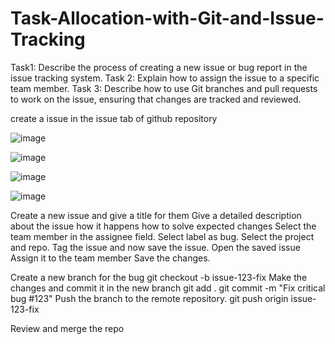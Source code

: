 # Task-Allocation-with-Git-and-Issue-Tracking

Task1: Describe the process of creating a new issue or bug report in the issue tracking system.
Task 2: Explain how to assign the issue to a specific team member.
Task 3: Describe how to use Git branches and pull requests to work on the issue, ensuring that changes are tracked and reviewed.

create a issue in the issue tab of github repository

![image](https://github.com/suganyaanbalagan123/Task-Allocation-with-Git-and-Issue-Tracking/assets/133192593/4c9e9d80-d922-429d-9a2c-e3331cdc452a)

![image](https://github.com/suganyaanbalagan123/Task-Allocation-with-Git-and-Issue-Tracking/assets/133192593/2f67a22f-512c-4a02-a3b8-0390ac1728fc)

![image](https://github.com/suganyaanbalagan123/Task-Allocation-with-Git-and-Issue-Tracking/assets/133192593/6b3f777e-e3c8-4be7-8364-1d7a31c393be)

![image](https://github.com/suganyaanbalagan123/Task-Allocation-with-Git-and-Issue-Tracking/assets/133192593/00288904-2a19-4e33-9816-912bffcb4fa6)



Create a new issue and give a title for them
Give a detailed description about the issue
  how it happens
  how to solve
  expected changes
Select the team member in the assignee field.
Select label as bug.
Select the project and repo.
Tag the issue and now save the issue.
Open the saved issue 
Assign it to the team member
Save the changes.


Create a new branch for the bug 
  git checkout -b issue-123-fix
Make the changes and commit it in the new branch
  git add .
  git commit -m "Fix critical bug #123"
Push the branch to the remote repository.
  git push origin issue-123-fix

Review and merge the repo 






